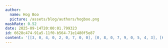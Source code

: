 ```yaml
---
author:
  name: Hog Boo
  picture: /assets/blog/authors/hogboo.png
maskRate: 0.52
date: 2025-09-14T20:00:01.799323
id: 6628c474-91a5-11f0-b564-71e1480f5e87
content: '[[3, 0, 4, 0, 2, 0, 7, 0, 0], [0, 8, 0, 7, 9, 0, 5, 4, 3], [6, 9, 0, 0, 0, 0, 2, 1, 8], [5, 1, 0, 0, 0, 0, 0, 0, 9], [7, 2, 0, 4, 8, 9, 6, 0, 1], [9, 0, 0, 0, 1, 5, 3, 0, 0], [8, 3, 0, 0, 4, 7, 9, 6, 0], [4, 0, 0, 0, 0, 0, 0, 0, 5], [0, 0, 0, 0, 0, 0, 1, 3, 0]]'
---
```

